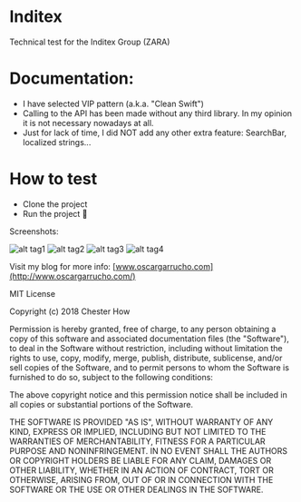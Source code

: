 # Inditex
Technical test for the Inditex Group (ZARA)

# Documentation:
- I have selected VIP pattern (a.k.a. "Clean Swift")
- Calling to the API has been made without any third library. In my opinion it is not necessary nowadays at all.
- Just for lack of time, I did NOT add any other extra feature: SearchBar, localized strings...

# How to test
- Clone the project
- Run the project 🥳


Screenshots:

![alt tag1](images/image1.png)
![alt tag2](images/image2.png)
![alt tag3](images/image3.png)
![alt tag4](images/image4.png)



Visit my blog for more info: [www.oscargarrucho.com](http://www.oscargarrucho.com/)


MIT License

Copyright (c) 2018 Chester How

Permission is hereby granted, free of charge, to any person obtaining a copy of this software and associated documentation files (the "Software"), to deal in the Software without restriction, including without limitation the rights to use, copy, modify, merge, publish, distribute, sublicense, and/or sell copies of the Software, and to permit persons to whom the Software is furnished to do so, subject to the following conditions:

The above copyright notice and this permission notice shall be included in all copies or substantial portions of the Software.

THE SOFTWARE IS PROVIDED "AS IS", WITHOUT WARRANTY OF ANY KIND, EXPRESS OR IMPLIED, INCLUDING BUT NOT LIMITED TO THE WARRANTIES OF MERCHANTABILITY, FITNESS FOR A PARTICULAR PURPOSE AND NONINFRINGEMENT. IN NO EVENT SHALL THE AUTHORS OR COPYRIGHT HOLDERS BE LIABLE FOR ANY CLAIM, DAMAGES OR OTHER LIABILITY, WHETHER IN AN ACTION OF CONTRACT, TORT OR OTHERWISE, ARISING FROM, OUT OF OR IN CONNECTION WITH THE SOFTWARE OR THE USE OR OTHER DEALINGS IN THE SOFTWARE.
